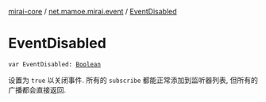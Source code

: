 [mirai-core](../index.md) / [net.mamoe.mirai.event](index.md) / [EventDisabled](./-event-disabled.md)

# EventDisabled

`var EventDisabled: `[`Boolean`](https://kotlinlang.org/api/latest/jvm/stdlib/kotlin/-boolean/index.html)

设置为 `true` 以关闭事件.
所有的 `subscribe` 都能正常添加到监听器列表, 但所有的广播都会直接返回.

